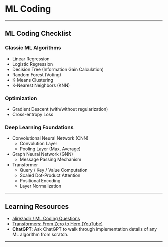 # ML Coding

---

## ML Coding Checklist

### Classic ML Algorithms
- Linear Regression
- Logistic Regression
- Decision Tree (Information Gain Calculation)
- Random Forest (Voting)
- K-Means Clustering
- K-Nearest Neighbors (KNN)

### Optimization
- Gradient Descent (with/without regularization)
- Cross-entropy Loss

### Deep Learning Foundations
- Convolutional Neural Network (CNN)
    - Convolution Layer
    - Pooling Layer (Max, Average)
- Graph Neural Network (GNN)
    - Message Passing Mechanism
- Transformer
    - Query / Key / Value Computation
    - Scaled Dot-Product Attention
    - Positional Encoding
    - Layer Normalization



---

## Learning Resources

- [alirezadir / ML Coding Questions](https://github.com/alirezadir/Machine-Learning-Interviews/blob/main/src/MLC/ml-coding.md)  
- [Transformers: From Zero to Hero (YouTube)](https://www.youtube.com/watch?v=rPFkX5fJdRY)
- **ChatGPT**: Ask ChatGPT to walk through implementation details of any ML algorithm from scratch.

---

